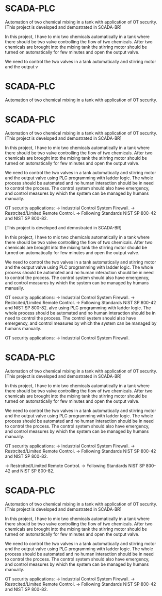 
# SCADA-PLC
Automation of two chemical mixing in a tank with application of OT security.
[This project is developed and demostrated in SCADA-BR]

In this project, I have to mix two chemicals automatically in a tank where there should be two valve controlling the flow of two chemicals. After two chemicals are brought into the mixing tank the stirring motor should be turned on automatically for few minutes and open the output valve.

We need to control the two valves in a tank automatically and stirring motor and the output v
# SCADA-PLC
Automation of two chemical mixing in a tank with application of OT security.
# SCADA-PLC
Automation of two chemical mixing in a tank with application of OT security.
[This project is developed and demostrated in SCADA-BR]

In this project, I have to mix two chemicals automatically in a tank where there should be two valve controlling the flow of two chemicals. After two chemicals are brought into the mixing tank the stirring motor should be turned on automatically for few minutes and open the output valve.

We need to control the two valves in a tank automatically and stirring motor and the output valve using PLC programming with ladder logic. The whole process should be automated and no human interaction should be in need to control the process. The control system should also have emergency, and control measures by which the system can be managed by humans manually.

OT security applications:
-> Industrial Control System Firewall.
-> Restrcited/Limited Remote Control.
-> Following Standards NIST SP 800-42 and NIST SP 800-82. 

[This project is developed and demostrated in SCADA-BR]

In this project, I have to mix two chemicals automatically in a tank where there should be two valve controlling the flow of two chemicals. After two chemicals are brought into the mixing tank the stirring motor should be turned on automatically for few minutes and open the output valve.

We need to control the two valves in a tank automatically and stirring motor and the output valve using PLC programming with ladder logic. The whole process should be automated and no human interaction should be in need to control the process. The control system should also have emergency, and control measures by which the system can be managed by humans manually.

OT security applications:
-> Industrial Control System Firewall.
-> Restrcited/Limited Remote Control.
-> Following Standards NIST SP 800-42 and NIST SP 800-82. 
alve using PLC programming with ladder logic. The whole process should be automated and no human interaction should be in need to control the process. The control system should also have emergency, and control measures by which the system can be managed by humans manually.

OT security applications:
-> Industrial Control System Firewall.
# SCADA-PLC
Automation of two chemical mixing in a tank with application of OT security.
[This project is developed and demostrated in SCADA-BR]

In this project, I have to mix two chemicals automatically in a tank where there should be two valve controlling the flow of two chemicals. After two chemicals are brought into the mixing tank the stirring motor should be turned on automatically for few minutes and open the output valve.

We need to control the two valves in a tank automatically and stirring motor and the output valve using PLC programming with ladder logic. The whole process should be automated and no human interaction should be in need to control the process. The control system should also have emergency, and control measures by which the system can be managed by humans manually.

OT security applications:
-> Industrial Control System Firewall.
-> Restrcited/Limited Remote Control.
-> Following Standards NIST SP 800-42 and NIST SP 800-82. 

-> Restrcited/Limited Remote Control.
-> Following Standards NIST SP 800-42 and NIST SP 800-82. 

# SCADA-PLC
Automation of two chemical mixing in a tank with application of OT security.
[This project is developed and demostrated in SCADA-BR]

In this project, I have to mix two chemicals automatically in a tank where there should be two valve controlling the flow of two chemicals. After two chemicals are brought into the mixing tank the stirring motor should be turned on automatically for few minutes and open the output valve.

We need to control the two valves in a tank automatically and stirring motor and the output valve using PLC programming with ladder logic. The whole process should be automated and no human interaction should be in need to control the process. The control system should also have emergency, and control measures by which the system can be managed by humans manually.

OT security applications:
-> Industrial Control System Firewall.
-> Restrcited/Limited Remote Control.
-> Following Standards NIST SP 800-42 and NIST SP 800-82. 
